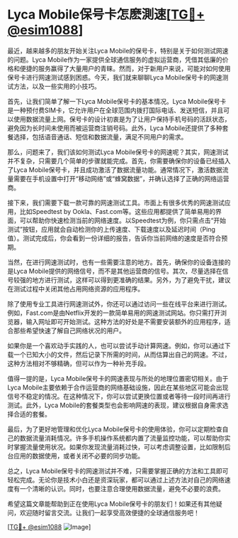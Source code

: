 # Lyca Mobile保号卡怎麽測速[[TG💪+ @esim1088](https://t.me/s/esim1088)]

最近，越来越多的朋友开始关注Lyca Mobile的保号卡，特别是关于如何测试网速的问题。Lyca Mobile作为一家提供全球通信服务的虚拟运营商，凭借其低廉的价格和便捷的服务赢得了大量用户的青睐。然而，对于新用户来说，可能对如何使用保号卡进行网速测试感到困惑。今天，我们就来聊聊Lyca Mobile保号卡的网速测试方法，以及一些实用的小技巧。

首先，让我们简单了解一下Lyca Mobile保号卡的基本情况。Lyca Mobile保号卡是一种预付费SIM卡，它允许用户在全球范围内拨打国际电话、发送短信，并且可以使用数据流量上网。保号卡的设计初衷是为了让用户保持手机号码的活跃状态，避免因为长时间未使用而被运营商注销号码。此外，Lyca Mobile还提供了多种套餐选择，包括语音通话、短信和数据流量，满足不同用户的需求。

那么，问题来了，我们该如何测试Lyca Mobile保号卡的网速呢？其实，网速测试并不复杂，只需要几个简单的步骤就能完成。首先，你需要确保你的设备已经插入了Lyca Mobile保号卡，并且成功激活了数据流量功能。通常情况下，激活数据流量需要在手机设置中打开“移动网络”或“蜂窝数据”，并确认选择了正确的网络运营商。

接下来，我们需要下载一款可靠的网速测试工具。市面上有很多优秀的网速测试应用，比如Speedtest by Ookla、Fast.com等。这些应用都提供了简单易用的界面，可以帮助你快速检测当前的网络速度。以Speedtest为例，你只需点击“开始测试”按钮，应用就会自动检测你的上传速度、下载速度以及延迟时间（Ping值）。测试完成后，你会看到一份详细的报告，告诉你当前网络的速度是否符合预期。

当然，在进行网速测试时，也有一些需要注意的地方。首先，确保你的设备连接的是Lyca Mobile提供的网络信号，而不是其他运营商的信号。其次，尽量选择在信号较强的地方进行测试，这样可以得到更准确的结果。另外，为了避免干扰，建议在测试过程中关闭其他占用网络资源的应用程序。

除了使用专业工具进行网速测试外，你还可以通过访问一些在线平台来进行测试。例如，Fast.com是由Netflix开发的一款简单易用的网速测试网站。你只需打开浏览器，输入网址即可开始测试。这种方法的好处是不需要安装额外的应用程序，适合那些希望快速了解自己网络状况的用户。

如果你是一个喜欢动手实践的人，也可以尝试手动计算网速。例如，你可以通过下载一个已知大小的文件，然后记录下所需的时间，从而估算出自己的网速。不过，这种方法相对不够精确，但可以作为一种补充手段。

值得一提的是，Lyca Mobile保号卡的网速表现与所处的地理位置密切相关。由于Lyca Mobile主要依赖于合作运营商的网络基础设施，因此在某些地区可能会出现信号不稳定的情况。在这种情况下，你可以尝试更换位置或者等待一段时间再进行测试。此外，Lyca Mobile的套餐类型也会影响网速的表现，建议根据自身需求选择合适的套餐。

最后，为了更好地管理和优化Lyca Mobile保号卡的使用体验，你可以定期检查自己的数据流量消耗情况。许多手机操作系统都内置了流量监控功能，可以帮助你实时掌握流量使用状况。如果你发现流量消耗过快，可以考虑调整设置，比如限制后台应用的数据使用，或者关闭不必要的同步功能。

总之，Lyca Mobile保号卡的网速测试并不难，只需要掌握正确的方法和工具即可轻松完成。无论你是技术小白还是资深玩家，都可以通过上述方法对自己的网络速度有一个清晰的认识。同时，也要注意合理使用数据流量，避免不必要的浪费。

希望这篇文章能帮助到正在使用Lyca Mobile保号卡的朋友们！如果还有其他疑问，欢迎随时留言交流。让我们一起享受高效便捷的全球通信服务吧！

[[TG💪+ @esim1088](https://t.me/s/esim1088) ![Image](https://i.postimg.cc/4NQfJmqS/Snipaste-2025-05-13-00-14-12.png)]